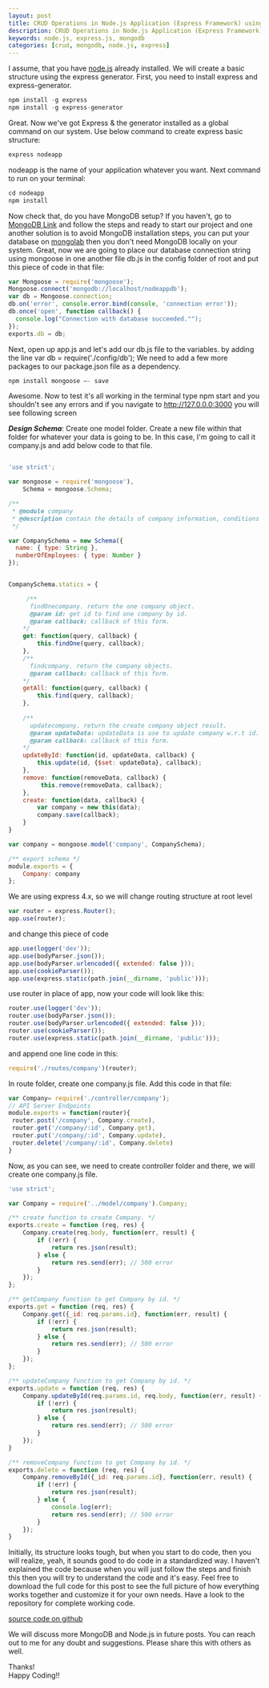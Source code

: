```yaml
---
layout: post
title: CRUD Operations in Node.js Application (Express Framework) using mongodb
description: CRUD Operations in Node.js Application (Express Framework) using mongodb
keywords: node.js, express.js, mongodb
categories: [crud, mongodb, node.js, express]
---
```

I assume, that you have [node.js](http://nodejs.org) already installed. We will create a basic structure using the express generator. First, you need to install express and express-generator.

```js
npm install -g express
npm install -g express-generator
```

Great. Now we've got Express & the generator installed as a global command on our system. Use below command to create express basic structure:

```js
express nodeapp
```

nodeapp is the name of your application whatever you want. Next command to run on your terminal:

```js
cd nodeapp
npm install
```

Now check that, do you have MongoDB setup? If you haven't, go to [MongoDB Link](https://docs.mongodb.com/manual/tutorial/install-mongodb-on-os-x/) and follow the steps and ready to start our project and one another solution is to avoid MongoDB installation steps, you can put your database on [mongolab](http://mongolab.com) then you don't need MongoDB locally on your system. Great, now we are going to place our database connection string using mongoose in one another file db.js in the config folder of root and put this piece of code in that file:

```js
var Mongoose = require('mongoose');
Mongoose.connect('mongodb://localhost/nodeappdb'); 
var db = Mongoose.connection;
db.on('error', console.error.bind(console, 'connection error'));
db.once('open', function callback() {
  console.log("Connection with database succeeded."");
});
exports.db = db;
```

Next, open up app.js and let's add our db.js file to the variables. by adding the line var db = require('./config/db');
We need to add a few more packages to our package.json file as a dependency.

```js
npm install mongoose —- save
```
Awesome. Now to test it's all working in the terminal type npm start and you shouldn't see any errors and if you navigate to http://127.0.0.0:3000 you will see following screen

**_Design Schema_**: Create one model folder. Create a new file within that folder for whatever your data is going to be. In this case, I'm going to call it company.js and add below code to that file.

```js

'use strict';

var mongoose = require('mongoose'),
    Schema = mongoose.Schema;

/**
 * @module company
 * @description contain the details of company information, conditions and actions.
 */

var CompanySchema = new Schema({
  name: { type: String },
  numberOfEmployees: { type: Number }
});


CompanySchema.statics = {

     /**
      findOnecompany. return the one company object.
      @param id: get id to find one company by id.
      @param callback: callback of this form.
    */
    get: function(query, callback) {
        this.findOne(query, callback);
    },
    /**
      findcompany. return the company objects.
      @param callback: callback of this form.
    */
    getAll: function(query, callback) {
        this.find(query, callback);
    },
    
    /**
      updatecompany. return the create company object result.
      @param updateData: updateData is use to update company w.r.t id.
      @param callback: callback of this form.
    */
    updateById: function(id, updateData, callback) {
        this.update(id, {$set: updateData}, callback);
    },
    remove: function(removeData, callback) {
         this.remove(removeData, callback);
    },
    create: function(data, callback) {
        var company = new this(data);
        company.save(callback);
    }
}

var company = mongoose.model('company', CompanySchema);

/** export schema */
module.exports = {
    Company: company
};
```

We are using express 4.x, so we will change routing structure at root level

```js
var router = express.Router();
app.use(router);
```

and change this piece of code

```js
app.use(logger('dev'));
app.use(bodyParser.json());
app.use(bodyParser.urlencoded({ extended: false }));
app.use(cookieParser());
app.use(express.static(path.join(__dirname, 'public')));
```

use router in place of app, now your code will look like this:

```js
router.use(logger('dev'));
router.use(bodyParser.json());
router.use(bodyParser.urlencoded({ extended: false }));
router.use(cookieParser());
router.use(express.static(path.join(__dirname, 'public')));
```

and append one line code in this:

```js
require('./routes/company')(router);
```
In route folder, create one company.js file. Add this code in that file:
```js
var Company= require('./controller/company');
// API Server Endpoints
module.exports = function(router){
 router.post('/company', Company.create),
 router.get('/company/:id', Company.get),
 router.put('/company/:id', Company.update),
 router.delete('/company/:id', Company.delete)
}
```
Now, as you can see, we need to create controller folder and there, we will create one company.js file.

```js
'use strict';

var Company = require('../model/company').Company;

/** create function to create Company. */
exports.create = function (req, res) {
    Company.create(req.body, function(err, result) {
        if (!err) {
            return res.json(result);
        } else {
            return res.send(err); // 500 error
        }
    });
};

/** getCompany function to get Company by id. */
exports.get = function (req, res) {
    Company.get({_id: req.params.id}, function(err, result) {
        if (!err) {
            return res.json(result);
        } else {
            return res.send(err); // 500 error
        }
    });
};

/** updateCompany function to get Company by id. */
exports.update = function (req, res) {
    Company.updateById(req.params.id, req.body, function(err, result) {
        if (!err) {
            return res.json(result);
        } else {
            return res.send(err); // 500 error
        }
    });
}

/** removeCompany function to get Company by id. */
exports.delete = function (req, res) {
    Company.removeById({_id: req.params.id}, function(err, result) {
        if (!err) {
            return res.json(result);
        } else {
            console.log(err);
            return res.send(err); // 500 error
        }
    });
}
```
Initially, its structure looks tough, but when you start to do code, then you will realize, yeah, it sounds good to do code in a standardized way. I haven't explained the code because when you will just follow the steps and finish this then you will try to understand the code and it's easy.
Feel free to download the full code for this post to see the full picture of how everything works together and customize it for your own needs. Have a look to the repository for complete working code.

[source code on github](https://github.com/pandeysoni/nodeapp)  

We will discuss more MongoDB and Node.js in future posts.
You can reach out to me for any doubt and suggestions. Please share this with others as well.

Thanks!   
Happy Coding!!
